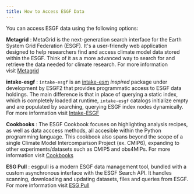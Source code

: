 ```yaml
---
title: How to Access ESGF Data
---
```


You can access ESGF data using the following options:

**Metagrid**
: MetaGrid is the next-generation search interface for the Earth System Grid Federation (ESGF). It's a user-friendly web application designed to help researchers find and access climate model data stored within the ESGF. Think of it as a more advanced way to search for and retrieve the data needed for climate research. For more information visit&nbsp;[Metagrid](./metagrid-guide.md)

**intake-esgf**
: `intake-esgf` is an [intake-esm](https://github.com/intake/intake-esm) _inspired_ package under development by ESGF2 that provides programmatic access to ESGF data holdings. The main difference is that in place of querying a static index, which is completely loaded at runtime, `intake-esgf` catalogs initialize empty and are populated by searching, querying ESGF index nodes dynamically. For more information visit&nbsp;[Intake-ESGF](./Intake-ESGF.md)

**Cookbooks**
: The ESGF Cookbook focuses on highlighting analysis recipes, as well as data acccess methods, all accesible within the Python programming language. This cookbook also spans beyond the scope of a single Climate Model Intercomparison Project (ex. CMIP6), expanding to other experiments/datasets such as CMIP5 and obs4MIPs. For more information visit&nbsp;[Cookbooks](./Cookbooks.md)

**ESG Pull**
: esgpull is a modern ESGF data management tool, bundled with a custom asynchronous interface with the ESGF Search API. It handles scanning, downloading and updating datasets, files and queries from ESGF. For more information visit&nbsp;[ESG Pull](./ESG-Pull.md)
